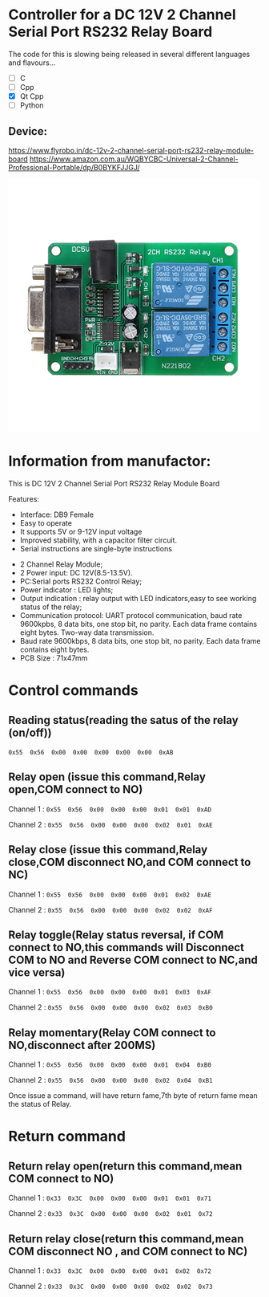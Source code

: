 # Controller for a DC 12V 2 Channel Serial Port RS232 Relay Board

The code for this is slowing being released in several different languages
and flavours...

- [ ] C
- [ ] Cpp
- [x] Qt Cpp
- [ ] Python

## Device:
https://www.flyrobo.in/dc-12v-2-channel-serial-port-rs232-relay-module-board
https://www.amazon.com.au/WQBYCBC-Universal-2-Channel-Professional-Portable/dp/B0BYKFJJGJ/

![DC12v RS232 Relay Board](resources/device.webp?raw=true "DC12v RS232 Relay Board")

# Information from manufactor:

This is DC 12V 2 Channel Serial Port RS232 Relay Module Board

Features:

* Interface: DB9 Female
* Easy to operate
* It supports 5V or 9-12V input voltage
* Improved stability, with a capacitor filter circuit.
* Serial instructions are single-byte instructions

- 2 Channel Relay Module;
- 2 Power input: DC 12V(8.5-13.5V).
- PC:Serial ports RS232 Control Relay;
- Power indicator : LED lights;
- Output indication : relay output with LED indicators,easy to see working status of the relay;
- Communication protocol: UART protocol communication, baud rate 9600kpbs, 8 data bits, one stop bit, no parity. Each data frame contains eight bytes. Two-way data transmission.
- Baud rate 9600kbps, 8 data bits, one stop bit, no parity. Each data frame contains eight bytes.
- PCB Size : 71x47mm


# Control commands

## Reading status(reading the satus of the relay (on/off))

`0x55  0x56  0x00  0x00  0x00  0x00  0x00  0xAB`

## Relay open (issue this command,Relay open,COM connect to NO)

Channel 1 : `0x55  0x56  0x00  0x00  0x00  0x01  0x01  0xAD`

Channel 2 : `0x55  0x56  0x00  0x00  0x00  0x02  0x01  0xAE`

## Relay close (issue this command,Relay close,COM disconnect NO,and COM connect to NC)

Channel 1 : `0x55  0x56  0x00  0x00  0x00  0x01  0x02  0xAE`

Channel 2 : `0x55  0x56  0x00  0x00  0x00  0x02  0x02  0xAF`

## Relay toggle(Relay status reversal, if COM connect to NO,this commands will Disconnect COM to NO and Reverse COM connect to NC,and vice versa)

Channel 1 : `0x55  0x56  0x00  0x00  0x00  0x01  0x03  0xAF`

Channel 2 : `0x55  0x56  0x00  0x00  0x00  0x02  0x03  0xB0`

## Relay momentary(Relay COM connect to NO,disconnect after 200MS)

Channel 1 : `0x55  0x56  0x00  0x00  0x00  0x01  0x04  0xB0`

Channel 2 : `0x55  0x56  0x00  0x00  0x00  0x02  0x04  0xB1`

Once issue a command, will have return fame,7th byte of return fame mean the status of Relay.

# Return command

## Return relay open(return this command,mean COM connect to NO)

Channel 1 :  `0x33  0x3C  0x00  0x00  0x00  0x01  0x01  0x71`

Channel 2 :  `0x33  0x3C  0x00  0x00  0x00  0x02  0x01  0x72`

## Return relay close(return this command,mean COM disconnect NO , and COM connect to NC)

Channel 1 : `0x33  0x3C  0x00  0x00  0x00  0x01  0x02  0x72`

Channel 2 : `0x33  0x3C  0x00  0x00  0x00  0x02  0x02  0x73`
